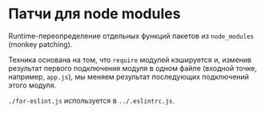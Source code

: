 # Патчи для node modules

Runtime-переопределение отдельных функций пакетов из `node_modules` (monkey patching).

Техника основана на том, что `require` модулей кэшируется и, изменив результат первого подключения модуля в одном файле (входной точке, например, `app.js`), мы меняем результат последующих подключений этого модуля.

`./for-eslint.js` используется в `../.eslintrc.js`.
